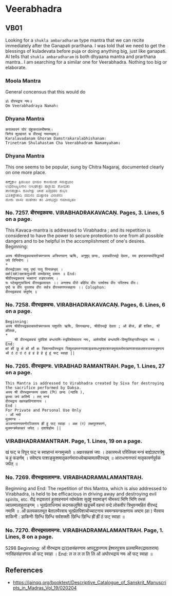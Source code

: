 # Veerabhadra

## VB01
Looking for a `shukla ambaradharam` type mantra that we can recite immediately after the Ganapati prarthana. I was told that we need to get the blessings of kuladevata before puja or doing anything big, just like ganapati. AI tells that `shukla ambaradharam` is both dhyaana mantra and prarthana mantra.. I am searching for a similar one for Veerabhadra. Nothing too big or elaborate.

### Moola Mantra
General concensus that this would do
```
ॐ वीरभद्राय नमः॥  
Om Veerabhadraya Namah॥
```

### Dhyana Mantra
```
करालवदनं घोरं दंष्ट्राकरालभीषणम्।  
त्रिनेत्रं शूलहस्तं च वीरभद्रं नमाम्यहम्॥  
Karalavadanam Ghoram Damstrakaralabhishanam।  
Trinetram Shulahastam Cha Veerabhadram Namamyaham॥
```

### Dhyana Mantra
This one seems to be popular, sung by Chitra Nagaraj, documented clearly on one more place.
```
ಷಣ್ನೆತ್ರಾಂ ತ್ರಿಮುಖಂ ಭೀಮಂ ಕಾಲಮೇಘ ಸಮಪ್ರಭಾಂ
ಉಧರಸಿಜ್ವಲನಾಂ ನೀಲಘಾತ್ರಂ ಷಟ್ಬಾಹು ಶೋಭಿತಂ
ಪಾನಪಾತ್ರಾಸಿ ಶೂಲೇಕ್ಷು ಚಾಪ ಖಡ್ಗಧರಂ ಶುಭಂ
ಭೂತಪ್ರೇತಾದಿ ದಮನಂ ದುಷ್ಟಾರತಿ ವಿನಾಶನಂ
ಮೇರು ವಾಸಂ ಮಹೇಶಂ ತಂ ವೀರಭದ್ರಂ ನಮಾಮ್ಯಹಂ
```

### No. 7257. बीरभद्रकवचः. VIRABHADRAKAVACAŅ. Pages, 3. Lines, 5 on a page.

This Kavaca-mantra is addressed to Virabhadra ; and its repetition is considered to have the power to secure proteotion to one from all possible dangers and to be helpful in the accomplishment of one's desires. Beginning:
```
अस्य श्रीवीरभद्रकवचस्तोत्रमन्त्रस्य अत्रिभगवान् ऋषिः, अनुषुप् छन्दः, प्रसन्नवीरभद्रो देवता, मम इष्टकाम्यार्थसिद्धयर्थे जपे विनियोगः ।
*
वीरभद्रोऽग्रतः पातु पृष्ठं पातु पिनाकभृत् ।
वक्षो(दक्षे)दक्षक्रतुध्वंसी वामदेवस्तु वामतः ॥ End:
श्रीवीरभद्रकवचं भक्तानां वज्रपञ्जरम् ।
यः पठेच्छृणुयान्नित्यं वीरभद्रप्रसादतः ।। अन्तश्च वीरो बहिरेव वीरः पार्श्वश्च वीरः परितश्च वीरः।
पृष्ठे च वीरः पुरतश्च वीरः सर्वत्र वीरस्सगणस्सहायः ।। Colophon:
वीरभद्रकवचं संपूर्णम् ॥
```

### No. 7258. वीरभद्रकवचः. VIRABHADRAKAVACAŅ. Pages, 6. Lines, 6 on a page.
```
Beginning:
अस्य श्रीवीरभद्रकवचस्तोत्रमन्त्रस्य पशुपतिः ऋषिः, विघ्नच्छन्दः, श्रीवीरभद्रो देवता ; ओं बीजं, ह्रीं शक्तिः, श्रीं कीलकं,
*
___ श्री वीरभद्रकवचं पूर्वदिशं बन्धयामि-रुद्रविश्वेश्वराय नमः, आमेयदिशं बन्धयामि-विष्फुलिङ्गवीरभद्राय नमः । End:
क्षां क्षीं छू क्षे क्षों क्षौ क्षः त्रिशान्तवीरभद्राय त्रिशूलडमरुगपाशाङ्कशधनुश्शरशस्त्रमुसलतोमरबाणाशसकलशस्त्रास्त्रभूषणाय ओं ठं ठं ठं ठं हं हं हे हे हुं हुं फट् स्वाहा ||
```


### No. 7265. वीरभद्रमन्त्रः. VIRABHAD RAMANTRAH. Page, 1. Lines, 27 on a page.
```
This Mantra is addressed to Virabhadra created by Siva for destroying the sacrifice performed by Dakṣa.
अस्य श्री वीरभद्रमन्त्रस्य उक्ता (नि) छन्दः (न्दांसि ),
कृत्वा जपं करिष्ये । तत् मन्त्रं
वीरभद्राय दक्षयज्ञविनाशनाय ।
End :
For Private and Personal Use Only
- ओं नमो
मूलमन्त्रः -
अञ्जनातनयमनोरञ्जिताय ह्रीं हुं फट् स्वाहा । अक्ष (र) लक्षपुरश्चरणं,
मूलमन्त्रमेकाक्षरं जपेत् । दशांशहोमः ||
```


### VIRABHADRAMANTRAĦ. Page, 1. Lines, 19 on a page.
खं फट् च रिपून् फट् च स्वाहान्तं मन्त्रमुच्यते ॥ अक्षरसहस्रं जपः ।
ठकारमध्ये परिलिख्य मन्त्रं बाह्येऽष्टपत्रेषु च हुं फडर्णम् । संवेष्ट्य पाशाङ्कुशमातृकार्णमाराधयेच्छचामलवीरभद्रम् ॥ आराधनानन्तरं मातृकावर्णपूर्वकं जपेत् ॥


### No. 7269. वीरभद्रमालामन्त्रः. VIRABHADRAMALAMANTRAḤ.
Beginning and End:
The repetition of this Mantra, which is also addressed to Virabhadra, is held to be efficacious in driving away and destroying evil spirits, etc.
रौद्रं रुद्रावतारं हुतवहनयनं व्योमकेश सुदंष्ट्रं
श्यामाङ्गं भीमरूपं भिणि भिणि रभसं ज्वालमालाहुताङ्गम् । भूतप्रेताधिनाथं कदनकलुषिते खडूचर्मे वहन्तं वन्दे लोकवीरं त्रिभुवनमहितं वीरभद्रं नमामि ॥
.ओं प्रलयकालभूत बेतालभैरवाय भूतप्रेतपिशाचोच्चाटनाय स्वमन्त्रयन्त्ररक्षणाय अष्टम (हा ) भैरवाय शाकिनी : डाकिनीः छिन्धि छिन्धि सर्वशक्तीः छिन्धि छिन्धि ह्रीं ह्रीं ठं फट् स्वाहा ॥

### No. 7270. वीरभद्रमालामन्त्रः.  VIRABHADRAMALAMANTRAH. Page, 1. Lines, 8 on a page.
5298 Beginning:
ओं वीरभद्राय द्र(द)क्षसंहरणाय आपदुद्धारणाय ईश्वरपुत्राय प्रलयामिरु(द्रावताराय) नरसिंहसंहारणाय ओं फट् स्वाहा । End:
ल ल ल ल लि लि ओं अघोरभद्राय नमः ओं फट् स्वाहा ॥



## References

- https://jainqq.org/booktext/Descriptive_Catalogue_of_Sanskrit_Manuscripts_in_Madras_Vol_19/020204